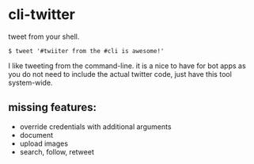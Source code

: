 # cli-twitter
tweet from your shell.

`$ tweet '#twiiter from the #cli is awesome!' `

I like tweeting from the command-line. 
it is a nice to have for bot apps as you do not need to include the actual twitter code, 
just have this tool system-wide. 

## missing features: 
* override credentials with additional arguments
* document
* upload images
* search, follow, retweet


